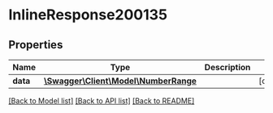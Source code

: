 # InlineResponse200135

## Properties
Name | Type | Description | Notes
------------ | ------------- | ------------- | -------------
**data** | [**\Swagger\Client\Model\NumberRange**](NumberRange.md) |  | [optional] 

[[Back to Model list]](../../README.md#documentation-for-models) [[Back to API list]](../../README.md#documentation-for-api-endpoints) [[Back to README]](../../README.md)

